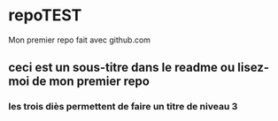 # repoTEST
Mon premier repo fait avec github.com
## ceci est un sous-titre dans le readme ou lisez-moi de mon premier repo
### les trois diès permettent de faire un titre de niveau 3
